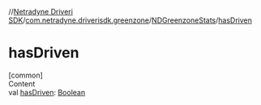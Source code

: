 //[Netradyne Driveri SDK](../../index.md)/[com.netradyne.driverisdk.greenzone](../index.md)/[NDGreenzoneStats](index.md)/[hasDriven](has-driven.md)



# hasDriven  
[common]  
Content  
val [hasDriven](has-driven.md): [Boolean](https://kotlinlang.org/api/latest/jvm/stdlib/kotlin/-boolean/index.html)  



